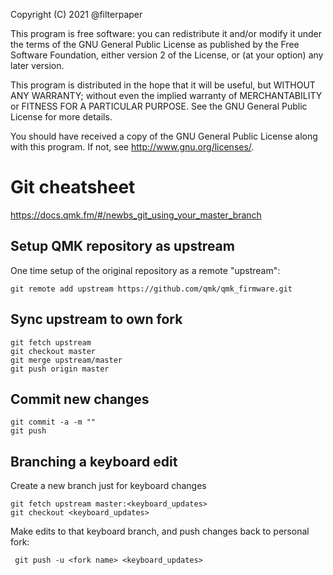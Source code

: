 Copyright (C) 2021 @filterpaper

This program is free software: you can redistribute it and/or modify
it under the terms of the GNU General Public License as published by
the Free Software Foundation, either version 2 of the License, or
(at your option) any later version.

This program is distributed in the hope that it will be useful,
but WITHOUT ANY WARRANTY; without even the implied warranty of
MERCHANTABILITY or FITNESS FOR A PARTICULAR PURPOSE.  See the
GNU General Public License for more details.

You should have received a copy of the GNU General Public License
along with this program.  If not, see <http://www.gnu.org/licenses/>.

# Git cheatsheet
https://docs.qmk.fm/#/newbs_git_using_your_master_branch

## Setup QMK repository as upstream
One time setup of the original repository as a remote "upstream":
```
git remote add upstream https://github.com/qmk/qmk_firmware.git
```

## Sync upstream to own fork
```
git fetch upstream
git checkout master
git merge upstream/master
git push origin master
```

## Commit new changes
```
git commit -a -m ""
git push
```

## Branching a keyboard edit
Create a new branch just for keyboard changes
```
git fetch upstream master:<keyboard_updates>
git checkout <keyboard_updates>
```
Make edits to that keyboard branch, and push changes back to personal fork:
```
 git push -u <fork name> <keyboard_updates>
 ```


